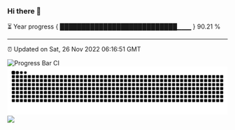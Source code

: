 ### Hi there 👋

⏳ Year progress { ███████████████████████████▁▁▁ } 90.21 %

---

⏰ Updated on Sat, 26 Nov 2022 06:16:51 GMT

![Progress Bar CI](https://github.com/liununu/liununu/workflows/Progress%20Bar%20CI/badge.svg)![](https://raw.githubusercontent.com/L1cardo/L1cardo/main/assets/github-contribution-grid-snake.svg)![](https://raw.githubusercontent.com/seesaws/seesaws/main/assets/github-contribution-grid-snake.svg)

